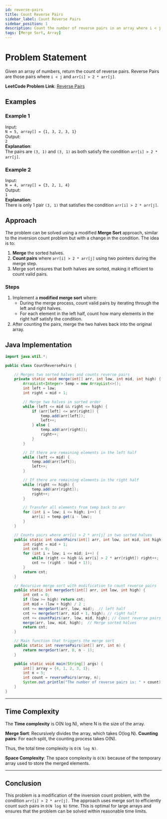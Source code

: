 ```yaml
---
id: reverse-pairs
title: Count Reverse Pairs
sidebar_label: Count Reverse Pairs
sidebar_position: 1
description: Count the number of reverse pairs in an array where i < j and arr[i] > 2 * arr[j].
tags: [Merge Sort, Array]
---
```


# Problem Statement
Given an array of numbers, return the count of reverse pairs. Reverse Pairs are those pairs where `i < j` and `arr[i] > 2 * arr[j]`.

**LeetCode Problem Link**: [Reverse Pairs](https://leetcode.com/problems/reverse-pairs/description/)

## Examples

### Example 1  
Input:  
`N = 5, array[] = {1, 3, 2, 3, 1}`  
Output:  
`2`  
**Explanation**:  
The pairs are `(3, 1)` and `(3, 1)` as both satisfy the condition `arr[i] > 2 * arr[j]`.

### Example 2  
Input:  
`N = 4, array[] = {3, 2, 1, 4}`  
Output:  
`1`  
**Explanation**:  
There is only 1 pair `(3, 1)` that satisfies the condition `arr[i] > 2 * arr[j]`.

## Approach

The problem can be solved using a modified **Merge Sort** approach, similar to the inversion count problem but with a change in the condition. The idea is to:
1. **Merge** the sorted halves.
2. **Count pairs** where `arr[i] > 2 * arr[j]` using two pointers during the merge step.
3. Merge sort ensures that both halves are sorted, making it efficient to count valid pairs.

### Steps
1. Implement a **modified merge sort** where:
   - During the merge process, count valid pairs by iterating through the left and right halves.
   - For each element in the left half, count how many elements in the right half satisfy the condition.
2. After counting the pairs, merge the two halves back into the original array.

## Java Implementation

```java
import java.util.*;

public class CountReversePairs {

    // Merges two sorted halves and counts reverse pairs
    private static void merge(int[] arr, int low, int mid, int high) {
        ArrayList<Integer> temp = new ArrayList<>(); 
        int left = low; 
        int right = mid + 1;  

        // Merge two halves in sorted order
        while (left <= mid && right <= high) {
            if (arr[left] <= arr[right]) {
                temp.add(arr[left]);
                left++;
            } else {
                temp.add(arr[right]);
                right++;
            }
        }

        // If there are remaining elements in the left half
        while (left <= mid) {
            temp.add(arr[left]);
            left++;
        }

        // If there are remaining elements in the right half
        while (right <= high) {
            temp.add(arr[right]);
            right++;
        }

        // Transfer all elements from temp back to arr
        for (int i = low; i <= high; i++) {
            arr[i] = temp.get(i - low);
        }
    }

    // Counts pairs where arr[i] > 2 * arr[j] in two sorted halves
    public static int countPairs(int[] arr, int low, int mid, int high) {
        int right = mid + 1;
        int cnt = 0;
        for (int i = low; i <= mid; i++) {
            while (right <= high && arr[i] > 2 * arr[right]) right++;
            cnt += (right - (mid + 1));
        }
        return cnt;
    }

    // Recursive merge sort with modification to count reverse pairs
    public static int mergeSort(int[] arr, int low, int high) {
        int cnt = 0;
        if (low >= high) return cnt;
        int mid = (low + high) / 2 ;
        cnt += mergeSort(arr, low, mid);  // left half
        cnt += mergeSort(arr, mid + 1, high); // right half
        cnt += countPairs(arr, low, mid, high); // Count reverse pairs
        merge(arr, low, mid, high);  // Merge sorted halves
        return cnt;
    }

    // Main function that triggers the merge sort
    public static int reversePairs(int[] arr, int n) {
        return mergeSort(arr, 0, n - 1);
    }

    public static void main(String[] args) {
        int[] array = {4, 1, 2, 3, 1};
        int n = 5;
        int count = reversePairs(array, n);
        System.out.println("The number of reverse pairs is: " + count);
    }
}

```

---
## Time Complexity
The **Time complexity** is O(N log N), where N is the size of the array.

**Merge Sort**: Recursively divides the array, which takes O(log N).
**Counting pairs**: For each split, the counting process takes O(N).

Thus, the total time complexity is `O(N log N)`.

**Space Complexity**: The space complexity is `O(N)` because of the temporary array used to store the merged elements.

---
## Conclusion
This problem is a modification of the inversion count problem, with the condition `arr[i] > 2 * arr[j].` The approach uses merge sort to efficiently count such pairs in `O(N log N)` time. This is optimal for large arrays and ensures that the problem can be solved within reasonable time limits.